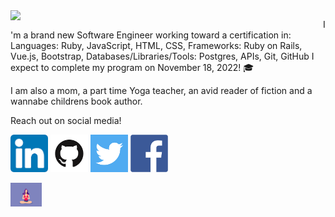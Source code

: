 <img src="images/World.png" width=500; align=left>

I'm a brand new Software Engineer working toward a certification in:
Languages: Ruby, JavaScript, HTML, CSS, 
Frameworks: Ruby on Rails, Vue.js, Bootstrap, 
Databases/Libraries/Tools: Postgres, APIs, Git, GitHub
I expect to complete my program on November 18, 2022! :mortar_board:	
<p>
I am also a mom, a part time Yoga teacher, an avid reader of fiction and a wannabe childrens book author. 
</p>
Reach out on social media!

<a href="https://www.linkedin.com/in/robyn-spaulding"><img src="images/linkedin.png" style="width:60px;height=60px;"></a>
<a href="https://github.com/robynspaulding"><img src="images/github.png" style="width:60px;height=60px;"></a>
<a href="https://twitter.com/RobynSp27"><img src="images/twitter.png" style="width:60px;height=60px;"></a>
<a href="https://m.me/robyn.morris.3382"><img src="images/facebook.png" style="width:60px;height=60px;"></a>

<img src="images/yoga.gif" width=50; align=left>



